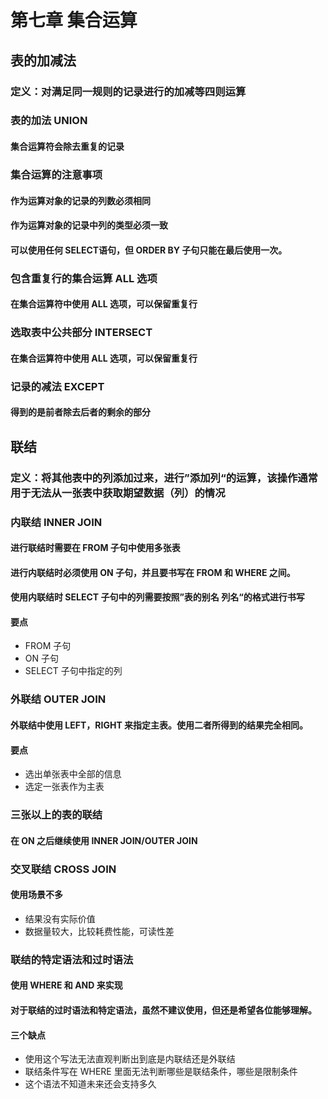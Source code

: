 # 第七章 集合运算

## 表的加减法

### 定义：对满足同一规则的记录进行的加减等四则运算

### 表的加法 UNION

#### 集合运算符会除去重复的记录

### 集合运算的注意事项

#### 作为运算对象的记录的列数必须相同

#### 作为运算对象的记录中列的类型必须一致

#### 可以使用任何 SELECT语句，但 ORDER BY 子句只能在最后使用一次。

### 包含重复行的集合运算 ALL 选项

#### 在集合运算符中使用 ALL 选项，可以保留重复行

### 选取表中公共部分 INTERSECT

#### 在集合运算符中使用 ALL 选项，可以保留重复行

### 记录的减法 EXCEPT

#### 得到的是前者除去后者的剩余的部分

## 联结

### 定义：将其他表中的列添加过来，进行”添加列“的运算，该操作通常用于无法从一张表中获取期望数据（列）的情况

### 内联结 INNER JOIN

#### 进行联结时需要在 FROM 子句中使用多张表

#### 进行内联结时必须使用 ON 子句，并且要书写在 FROM 和 WHERE 之间。

#### 使用内联结时 SELECT 子句中的列需要按照”表的别名 列名“的格式进行书写

#### 要点

* FROM 子句
* ON 子句
* SELECT 子句中指定的列

### 外联结 OUTER JOIN

#### 外联结中使用 LEFT，RIGHT 来指定主表。使用二者所得到的结果完全相同。

#### 要点

* 选出单张表中全部的信息
* 选定一张表作为主表

### 三张以上的表的联结

#### 在 ON 之后继续使用 INNER JOIN/OUTER JOIN

### 交叉联结 CROSS JOIN

#### 使用场景不多

* 结果没有实际价值
* 数据量较大，比较耗费性能，可读性差

### 联结的特定语法和过时语法

#### 使用 WHERE 和 AND 来实现

#### 对于联结的过时语法和特定语法，虽然不建议使用，但还是希望各位能够理解。

#### 三个缺点

* 使用这个写法无法直观判断出到底是内联结还是外联结
* 联结条件写在 WHERE 里面无法判断哪些是联结条件，哪些是限制条件
* 这个语法不知道未来还会支持多久
